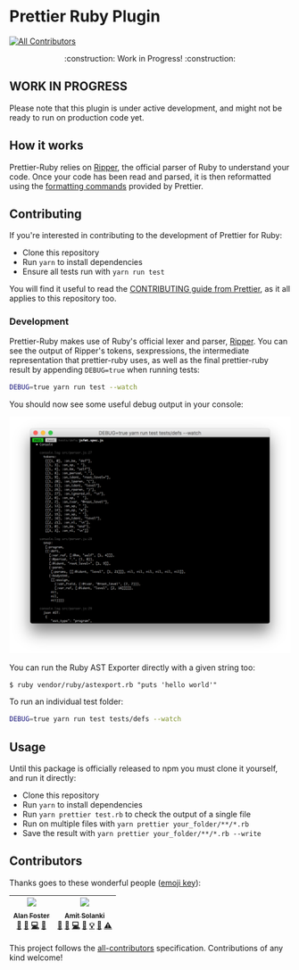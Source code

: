 # Prettier Ruby Plugin
[![All Contributors](https://img.shields.io/badge/all_contributors-2-orange.svg?style=flat-square)](#contributors)

<p align="center">
    :construction: Work in Progress! :construction:
</p>

## WORK IN PROGRESS

Please note that this plugin is under active development, and might not be ready to run on production code yet.

## How it works

Prettier-Ruby relies on [Ripper](https://docs.ruby-lang.org/en/2.5.0/Ripper.html), the official parser
of Ruby to understand your code. Once your code has been read and parsed, it is then reformatted using
the [formatting commands](https://github.com/prettier/prettier/blob/master/commands.md) provided by Prettier.

## Contributing

If you're interested in contributing to the development of Prettier for Ruby:

* Clone this repository
* Run `yarn` to install dependencies
* Ensure all tests run with `yarn run test`

You will find it useful to read the [CONTRIBUTING guide from Prettier](https://github.com/prettier/prettier/blob/master/CONTRIBUTING.md),
as it all applies to this repository too.

### Development

Prettier-Ruby makes use of Ruby's official lexer and parser, [Ripper](https://docs.ruby-lang.org/en/2.5.0/Ripper.html).
You can see the output of Ripper's tokens, sexpressions, the intermediate representation that prettier-ruby uses,
as well as the final prettier-ruby result by appending `DEBUG=true` when running tests:

```bash
DEBUG=true yarn run test --watch
```

You should now see some useful debug output in your console:

![Debug mode enabled, showing the parsed Ruby tokens and more](./documentation/debug-example.png)

You can run the Ruby AST Exporter directly with a given string too:

```
$ ruby vendor/ruby/astexport.rb "puts 'hello world'"
```

To run an individual test folder:

```bash
DEBUG=true yarn run test tests/defs --watch
```

## Usage

Until this package is officially released to npm you must clone it yourself, and run it directly:

* Clone this repository
* Run `yarn` to install dependencies
* Run `yarn prettier test.rb` to check the output of a single file
* Run on multiple files with `yarn prettier your_folder/**/*.rb`
* Save the result with `yarn prettier your_folder/**/*.rb --write`

## Contributors

Thanks goes to these wonderful people ([emoji key](https://github.com/kentcdodds/all-contributors#emoji-key)):

<!-- ALL-CONTRIBUTORS-LIST:START - Do not remove or modify this section -->
<!-- prettier-ignore -->
| [<img src="https://avatars2.githubusercontent.com/u/1271782?v=4" width="100px;"/><br /><sub><b>Alan Foster</b></sub>](http://www.alanfoster.me/)<br />[📖](https://github.com/iamsolankiamit/prettier-ruby/commits?author=AlanFoster "Documentation") [🐛](https://github.com/iamsolankiamit/prettier-ruby/issues?q=author%3AAlanFoster "Bug reports") [💻](https://github.com/iamsolankiamit/prettier-ruby/commits?author=AlanFoster "Code") [🤔](#ideas-AlanFoster "Ideas, Planning, & Feedback") | [<img src="https://avatars3.githubusercontent.com/u/3483526?v=4" width="100px;"/><br /><sub><b>Amit Solanki</b></sub>](http://solankiamit.com)<br />[📖](https://github.com/iamsolankiamit/prettier-ruby/commits?author=iamsolankiamit "Documentation") [🐛](https://github.com/iamsolankiamit/prettier-ruby/issues?q=author%3Aiamsolankiamit "Bug reports") [💻](https://github.com/iamsolankiamit/prettier-ruby/commits?author=iamsolankiamit "Code") [🤔](#ideas-iamsolankiamit "Ideas, Planning, & Feedback") [💡](#example-iamsolankiamit "Examples") [👀](#review-iamsolankiamit "Reviewed Pull Requests") [⚠️](https://github.com/iamsolankiamit/prettier-ruby/commits?author=iamsolankiamit "Tests") |
| :---: | :---: |
<!-- ALL-CONTRIBUTORS-LIST:END -->

This project follows the [all-contributors](https://github.com/kentcdodds/all-contributors) specification. Contributions of any kind welcome!
